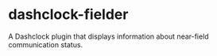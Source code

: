 dashclock-fielder
==================

A Dashclock plugin that displays information about near-field communication status.